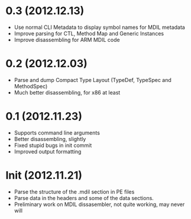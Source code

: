 # 0.3 (2012.12.13)
* Use normal CLI Metadata to display symbol names for MDIL metadata
* Improve parsing for CTL, Method Map and Generic Instances
* Improve disassembling for ARM MDIL code

# 0.2 (2012.12.03)
* Parse and dump Compact Type Layout (TypeDef, TypeSpec and MethodSpec)
* Much better disassembling, for x86 at least

# 0.1 (2012.11.23)
* Supports command line arguments
* Better disassembling, slightly
* Fixed stupid bugs in init commit
* Improved output formatting

# Init (2012.11.21)
* Parse the structure of the .mdil section in PE files
* Parse data in the headers and some of the data sections.
* Preliminary work on MDIL dissasembler, not quite working, may never will